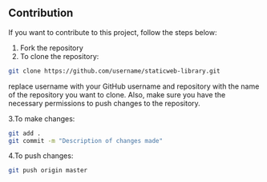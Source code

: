 ## Contribution

If you want to contribute to this project, follow the steps below:

1. Fork the repository
2. To clone the repository:
```bash
git clone https://github.com/username/staticweb-library.git
```
replace username with your GitHub username and repository with the name of the repository you want to clone. Also, make sure you have the necessary permissions to push changes to the repository.

3.To make changes:
```bash
git add .
git commit -m "Description of changes made"
```

4.To push changes:
```bash
git push origin master
```

